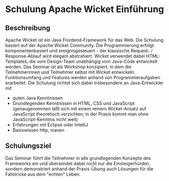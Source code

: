 # Schulung Apache Wicket Einführung
## Beschreibung
Apache Wicket ist ein Java Frontend-Framework für das Web. Die Schulung basiert auf der Apache Wicket Community.  Die Programmierung erfolgt komponentenbasiert und ereignisgesteuert - der klassische Request- / Response-Ablauf wird elegant abstrahiert. Wicket verwendet dabei HTML-Templates, die vom Design-Team unabhängig vom Java-Code entwickelt werden.
Das Seminar  ist als Workshop konzipiert, in dem die Teilnehmerinnen und Teilnehmer  selbst mit Wicket entwickeln. Funktionsumfang und Features werden anhand  von Programmieraufgaben erarbeitet. Die Schulung richtet sich dabei  insbesondere an Java-Entwickler mit 
- guten Java Kenntnissen
- Grundlegenden Kenntnissen in HTML, CSS und JavaScript
(genaugenommen  läßt sich mit einem reinem Wicket-Ansatz auf JavaScript theoretisch  verzichten; in der Praxis kommt man ohne JavaScript-Kenntnis nicht weit)
- Erfahrungen mit Eclipse oder IntelliJ
- Basiswissen http, maven

## Schulungsziel
Das Seminar führt die Teilnehmer in alle grundlegenden Konzepte des Frameworks ein und überwindet dabei nicht nur die Einsteigerhürden, sondern demonstriert anhand der Praxis-Übung auch Lösungen für die Fallstricke aus dem "echten" Leben.